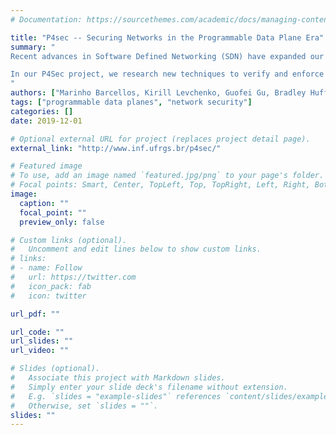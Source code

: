 ```yaml
---
# Documentation: https://sourcethemes.com/academic/docs/managing-content/

title: "P4sec -- Securing Networks in the Programmable Data Plane Era"
summary: "
Recent advances in Software Defined Networking (SDN) have expanded our ability to program the network to its data plane. Through domain specific languages like P4, network operators can quickly deploy new protocols on forwarding devices, customize their functionality, and develop innovative services. This flexibility comes however with a cost: network-wide security and correctness properties (e.g., isolation, reachability, etc.) become much harder to ensure, because network behavior is now determined by a combination of the control plane-driven configuration and the data plane program that resides on devices (also called switches). Existing network verification tools, which rely on a fixed, invariant model of the data plane, are inadequate for programmable data planes.

In our P4Sec project, we research new techniques to verify and enforce security properties in data plane networks. The verification techniques we work on extend existing verification tools by automatically generating a data plane model from a P4 program. We also work on adapting existing verification tools to integrate with our dynamically-generated models to verify network configuration updates issued by an SDN controller. We also research novel approaches to ensure that network security properties are satisfied by a network configuration that is based on data plane enforcement. We work to develop an in-line monitor, implemented in the data plane itself, that enforces critical security properties, such as isolation and bandwidth limits, even in the presence of a faulty user data plane program or controller.
"
authors: ["Marinho Barcellos, Kirill Levchenko, Guofei Gu, Bradley Huffaker, Weverton Cordeiro, Luciano Paschoal Gaspary, Alberto Egon Schaeffer-Filho, Eduardo Alchieri, Jacir Bordim, João Gondim, Stenio Fernandes"]
tags: ["programmable data planes", "network security"]
categories: []
date: 2019-12-01

# Optional external URL for project (replaces project detail page).
external_link: "http://www.inf.ufrgs.br/p4sec/"

# Featured image
# To use, add an image named `featured.jpg/png` to your page's folder.
# Focal points: Smart, Center, TopLeft, Top, TopRight, Left, Right, BottomLeft, Bottom, BottomRight.
image:
  caption: ""
  focal_point: ""
  preview_only: false

# Custom links (optional).
#   Uncomment and edit lines below to show custom links.
# links:
# - name: Follow
#   url: https://twitter.com
#   icon_pack: fab
#   icon: twitter

url_pdf: ""

url_code: ""
url_slides: ""
url_video: ""

# Slides (optional).
#   Associate this project with Markdown slides.
#   Simply enter your slide deck's filename without extension.
#   E.g. `slides = "example-slides"` references `content/slides/example-slides.md`.
#   Otherwise, set `slides = ""`.
slides: ""
---
```

